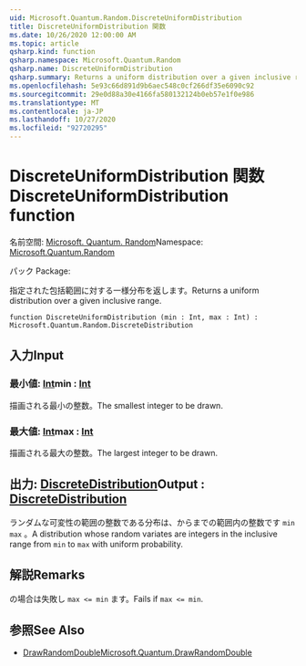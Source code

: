 ```yaml
---
uid: Microsoft.Quantum.Random.DiscreteUniformDistribution
title: DiscreteUniformDistribution 関数
ms.date: 10/26/2020 12:00:00 AM
ms.topic: article
qsharp.kind: function
qsharp.namespace: Microsoft.Quantum.Random
qsharp.name: DiscreteUniformDistribution
qsharp.summary: Returns a uniform distribution over a given inclusive range.
ms.openlocfilehash: 5e93c66d891d9b6aec548c0cf266df35e6090c92
ms.sourcegitcommit: 29e0d88a30e4166fa580132124b0eb57e1f0e986
ms.translationtype: MT
ms.contentlocale: ja-JP
ms.lasthandoff: 10/27/2020
ms.locfileid: "92720295"
---
```

# <a name="discreteuniformdistribution-function"></a><span data-ttu-id="f768a-102">DiscreteUniformDistribution 関数</span><span class="sxs-lookup"><span data-stu-id="f768a-102">DiscreteUniformDistribution function</span></span>

<span data-ttu-id="f768a-103">名前空間: [Microsoft. Quantum. Random](xref:Microsoft.Quantum.Random)</span><span class="sxs-lookup"><span data-stu-id="f768a-103">Namespace: [Microsoft.Quantum.Random](xref:Microsoft.Quantum.Random)</span></span>

<span data-ttu-id="f768a-104">パック [](https://nuget.org/packages/)</span><span class="sxs-lookup"><span data-stu-id="f768a-104">Package: [](https://nuget.org/packages/)</span></span>


<span data-ttu-id="f768a-105">指定された包括範囲に対する一様分布を返します。</span><span class="sxs-lookup"><span data-stu-id="f768a-105">Returns a uniform distribution over a given inclusive range.</span></span>

```qsharp
function DiscreteUniformDistribution (min : Int, max : Int) : Microsoft.Quantum.Random.DiscreteDistribution
```


## <a name="input"></a><span data-ttu-id="f768a-106">入力</span><span class="sxs-lookup"><span data-stu-id="f768a-106">Input</span></span>

### <a name="min--int"></a><span data-ttu-id="f768a-107">最小値: [Int](xref:microsoft.quantum.lang-ref.int)</span><span class="sxs-lookup"><span data-stu-id="f768a-107">min : [Int](xref:microsoft.quantum.lang-ref.int)</span></span>

<span data-ttu-id="f768a-108">描画される最小の整数。</span><span class="sxs-lookup"><span data-stu-id="f768a-108">The smallest integer to be drawn.</span></span>


### <a name="max--int"></a><span data-ttu-id="f768a-109">最大値: [Int](xref:microsoft.quantum.lang-ref.int)</span><span class="sxs-lookup"><span data-stu-id="f768a-109">max : [Int](xref:microsoft.quantum.lang-ref.int)</span></span>

<span data-ttu-id="f768a-110">描画される最大の整数。</span><span class="sxs-lookup"><span data-stu-id="f768a-110">The largest integer to be drawn.</span></span>



## <a name="output--discretedistribution"></a><span data-ttu-id="f768a-111">出力: [DiscreteDistribution](xref:Microsoft.Quantum.Random.DiscreteDistribution)</span><span class="sxs-lookup"><span data-stu-id="f768a-111">Output : [DiscreteDistribution](xref:Microsoft.Quantum.Random.DiscreteDistribution)</span></span>

<span data-ttu-id="f768a-112">ランダムな可変性の範囲の整数である分布は、からまでの範囲内の整数です `min` `max` 。</span><span class="sxs-lookup"><span data-stu-id="f768a-112">A distribution whose random variates are integers in the inclusive range from `min` to `max` with uniform probability.</span></span>

## <a name="remarks"></a><span data-ttu-id="f768a-113">解説</span><span class="sxs-lookup"><span data-stu-id="f768a-113">Remarks</span></span>

<span data-ttu-id="f768a-114">の場合は失敗し `max <= min` ます。</span><span class="sxs-lookup"><span data-stu-id="f768a-114">Fails if `max <= min`.</span></span>

## <a name="see-also"></a><span data-ttu-id="f768a-115">参照</span><span class="sxs-lookup"><span data-stu-id="f768a-115">See Also</span></span>

- [<span data-ttu-id="f768a-116">DrawRandomDouble</span><span class="sxs-lookup"><span data-stu-id="f768a-116">Microsoft.Quantum.DrawRandomDouble</span></span>](xref:Microsoft.Quantum.DrawRandomDouble)